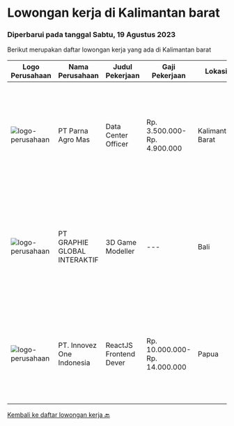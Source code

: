 
  # Lowongan kerja di Kalimantan barat

  ### Diperbarui pada tanggal Sabtu, 19 Agustus 2023

  Berikut merupakan daftar lowongan kerja yang ada di Kalimantan barat

  |Logo Perusahaan | Nama Perusahaan | Judul Pekerjaan | Gaji Pekerjaan | Lokasi | Deskripsi | Tanggal diunggah | Pranala |
  | -------------- | --------------- | --------------- | --------- | --------- | -------------- | ------- | ----------- |
  |![logo-perusahaan](https://image-service-cdn.seek.com.au/09358c7edcfb085f1e25f8e79139b4285ed8ff64/ee4dce1061f3f616224767ad58cb2fc751b8d2dc)|PT Parna Agro Mas|Data Center Officer|Rp. 3.500.000-Rp. 4.900.000|Kalimantan Barat|Persyaratan : Lulusan Sarjana (S1) Jurusan Statistik dengan IPK minimal 3,00 Usia maksimal 28 tahun kemampuan mengoperasikan Microsoft Office...|Selasa, 15 Agustus 2023|https://www.jobstreet.co.id/id/job/data-center-officer-4438468?token=0~3e10c012-3dd2-441a-a590-fe9d00a485e6&sectionRank=1&jobId=jobstreet-id-job-4438468|
|![logo-perusahaan](https://image-service-cdn.seek.com.au/4cf2a680e40684f2c1e45f1d04725525a26ebc67/ee4dce1061f3f616224767ad58cb2fc751b8d2dc)|PT GRAPHIE GLOBAL INTERAKTIF|3D Game Modeller|---|Bali|Job Responsibilities: Creating 3D Model character for game Smoothing a 3D file Editing 3D File UV Unwrap texturing Humanoid Rigging Required Software...|Senin, 07 Agustus 2023|https://www.jobstreet.co.id/id/job/3d-game-modeller-4429943?token=0~3e10c012-3dd2-441a-a590-fe9d00a485e6&sectionRank=2&jobId=jobstreet-id-job-4429943|
|![logo-perusahaan](https://image-service-cdn.seek.com.au/b298687ae02f9798573838624580ad51c34fe2f1/ee4dce1061f3f616224767ad58cb2fc751b8d2dc)|PT. Innovez One Indonesia|ReactJS Frontend Dever|Rp. 10.000.000-Rp. 14.000.000|Papua|Innovez One is a tech innovator in the maritime sector, transforming maritime sector through digitalisation and AI powered solutions in solving...|Selasa, 08 Agustus 2023|https://www.jobstreet.co.id/id/job/reactjs-frontend-dever-4431326?token=0~3e10c012-3dd2-441a-a590-fe9d00a485e6&sectionRank=3&jobId=jobstreet-id-job-4431326|


  [Kembali ke daftar lowongan kerja 🔙](../README.md#daftar-lowongan-kerja)
  
